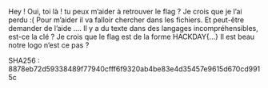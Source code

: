 Hey ! Oui, toi là ! tu peux m’aider à retrouver le flag ?
Je crois que je l’ai perdu :(
Pour m’aider il va falloir chercher dans les fichiers.
Et peut-être demander de l’aide …. 
Il y a du texte dans des langages incompréhensibles, est-ce la clé ?
Je crois que le flag est de la forme HACKDAY{...}
Il est beau notre logo n’est ce pas ?

SHA256 : 8878eb72d59338489f77940cfff6f9320ab4be83e4d35457e9615d670cd9915c

